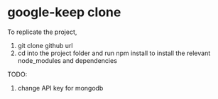 # google-keep clone

To replicate the project,
1. git clone github url
2. cd into the project folder and run npm install to install the relevant node_modules and dependencies

TODO:
1. change API key for mongodb 
